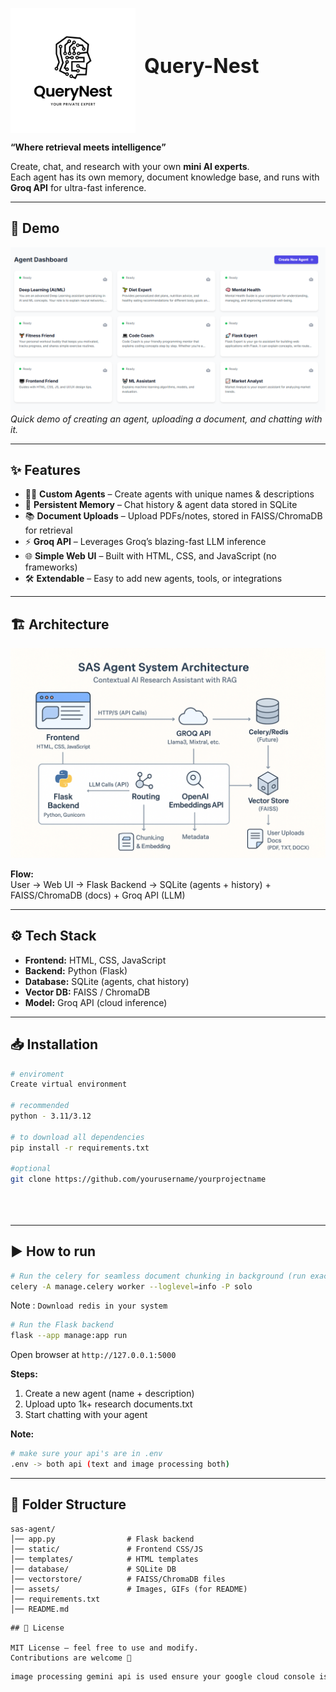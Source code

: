 

<p>
  <img src="assets/logo.png" alt="RAGNest Logo" width="200" height="200" style="vertical-align:middle"/>
  <strong style="font-size: 32px; margin-left: 10px;">Query-Nest</strong>
  
</p>

**“Where retrieval meets intelligence”**  

Create, chat, and research with your own **mini AI experts**.  
Each agent has its own memory, document knowledge base, and runs with **Groq API** for ultra-fast inference.

---


## 🚀 Demo

![Demo](assets/homepage.png)  
*Quick demo of creating an agent, uploading a document, and chatting with it.*

---

## ✨ Features

- 🧑‍💻 **Custom Agents** – Create agents with unique names & descriptions  
- 💾 **Persistent Memory** – Chat history & agent data stored in SQLite  
- 📚 **Document Uploads** – Upload PDFs/notes, stored in FAISS/ChromaDB for retrieval  
- ⚡ **Groq API** – Leverages Groq’s blazing-fast LLM inference  
- 🌐 **Simple Web UI** – Built with HTML, CSS, and JavaScript (no frameworks)  
- 🛠 **Extendable** – Easy to add new agents, tools, or integrations  

---

## 🏗️ Architecture

![Architecture](assets/architecture.png)

**Flow:**  
User → Web UI → Flask Backend → SQLite (agents + history) + FAISS/ChromaDB (docs) + Groq API (LLM)

---

## ⚙️ Tech Stack

- **Frontend:** HTML, CSS, JavaScript  
- **Backend:** Python (Flask)  
- **Database:** SQLite (agents, chat history)  
- **Vector DB:** FAISS / ChromaDB  
- **Model:** Groq API (cloud inference)  

---

## 📥 Installation

```bash
# enviroment
Create virtual environment

# recommended 
python - 3.11/3.12

# to download all dependencies 
pip install -r requirements.txt

#optional
git clone https://github.com/yourusername/yourprojectname


 


````

---

## ▶️ How to run 

```bash
# Run the celery for seamless document chunking in background (run exact command for error free output)
celery -A manage.celery worker --loglevel=info -P solo
```

Note : `Download redis in your system`

```bash
# Run the Flask backend
flask --app manage:app run
```

Open browser at `http://127.0.0.1:5000`

**Steps:**

1. Create a new agent (name + description)
2. Upload upto 1k+ research documents.txt
3. Start chatting with your agent

**Note:**
```bash
# make sure your api's are in .env 
.env -> both api (text and image processing both)
```

---

## 📂 Folder Structure

```
sas-agent/
│── app.py                # Flask backend
│── static/               # Frontend CSS/JS
│── templates/            # HTML templates
│── database/             # SQLite DB
│── vectorstore/          # FAISS/ChromaDB files
│── assets/               # Images, GIFs (for README)
│── requirements.txt
│── README.md
```


```
## 📜 License

MIT License – feel free to use and modify.
Contributions are welcome 🚀

```


```bash
image processing gemini api is used ensure your google cloud console is activated with billings (it free as of now but billing must be active )

```